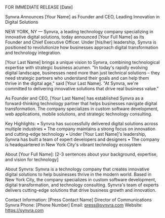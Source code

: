 FOR IMMEDIATE RELEASE
[Date]

Synvra Announces [Your Name] as Founder and CEO, 
Leading Innovation in Digital Solutions

NEW YORK, NY — Synvra, a leading technology company specializing in innovative digital solutions, today announced [Your Full Name] as its Founder and Chief Executive Officer. Under [his/her] leadership, Synvra is positioned to revolutionize how businesses approach digital transformation and technology integration.

[Your Last Name] brings a unique vision to Synvra, combining technological expertise with strategic business acumen. "In today's rapidly evolving digital landscape, businesses need more than just technical solutions – they need strategic partners who understand their goals and can help them thrive in the digital age," said [Your Last Name]. "At Synvra, we're committed to delivering innovative solutions that drive real business value."

As Founder and CEO, [Your Last Name] has established Synvra as a forward-thinking technology partner that helps businesses navigate digital transformation. The company specializes in custom software development, web applications, mobile solutions, and strategic technology consulting.

Key Highlights:
• Synvra has successfully delivered digital solutions across multiple industries
• The company maintains a strong focus on innovation and cutting-edge technology
• Under [Your Last Name]'s leadership, Synvra has built a team of expert developers and designers
• The company is headquartered in New York City's vibrant technology ecosystem

About [Your Full Name]:
[2-3 sentences about your background, expertise, and vision for technology]

About Synvra:
Synvra is a technology company that creates innovative digital solutions to help businesses thrive in the modern world. Based in New York City, the company specializes in custom software development, digital transformation, and technology consulting. Synvra's team of experts delivers cutting-edge solutions that drive business growth and innovation.

Contact Information:
[Press Contact Name]
Director of Communications
Synvra
Phone: [Phone Number]
Email: press@synvra.com
Website: https://synvra.com

### 